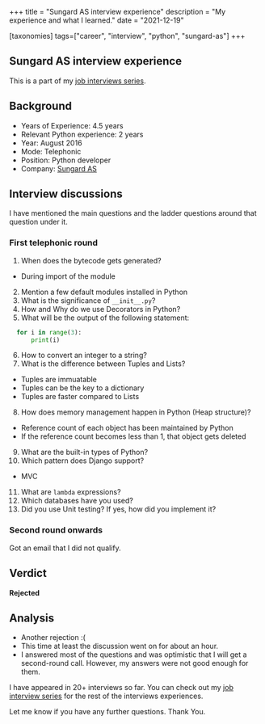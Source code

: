 +++
title = "Sungard AS interview experience"
description = "My experience and what I learned."
date = "2021-12-19"

[taxonomies]
tags=["career", "interview", "python", "sungard-as"]
+++
## Sungard AS interview experience

This is a part of my [job interviews series](https://blog.soumendrak.com/series/job-interview). 

## Background

- Years of Experience: 4.5 years
- Relevant Python experience: 2 years
- Year: August 2016
- Mode: Telephonic
- Position: Python developer
- Company: [Sungard AS](https://www.sungardas.com/)

## Interview discussions

I have mentioned the main questions and the ladder questions around that question under it.

### First telephonic round

1. When does the bytecode gets generated?
  - During import of the module
2. Mention a few default modules installed in Python
3. What is the significance of `__init__.py`?
4. How and Why do we use Decorators in Python?
5. What will be the output of the following statement:
    
```python
  for i in range(3):
      print(i)  
```
6. How to convert an integer to a string?
7. What is the difference between Tuples and Lists?
  - Tuples are immuatable
  - Tuples can be the key to a dictionary
  - Tuples are faster compared to Lists
8. How does memory management happen in Python (Heap structure)?
  - Reference count of each object has been maintained by Python
  - If the reference count becomes less than 1, that object gets deleted
9. What are the built-in types of Python?
10. Which pattern does Django support?
  - MVC
11. What are `lambda` expressions?
12. Which databases have you used?
13. Did you use Unit testing? If yes, how did you implement it?

### Second round onwards

Got an email that I did not qualify.

## Verdict

**Rejected**

## Analysis

- Another rejection :(
- This time at least the discussion went on for about an hour.
- I answered most of the questions and was optimistic that I will get a second-round call. However, my answers were not good enough for them.

I have appeared in 20+ interviews so far. You can check out my [job interview series](https://blog.soumendrak.com/series/job-interview) for the rest of the interviews experiences.

Let me know if you have any further questions. Thank You.
